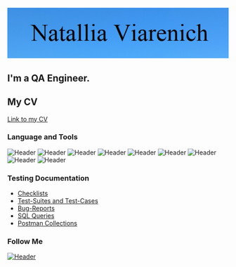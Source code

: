 [![Header](https://github.com/Natallia27/Natallia27/blob/main/assets/1.png)](https://www.linkedin.com/in/natallia-viarenich/)

## I'm a QA Engineer. 
## My CV
[Link to my CV](https://drive.google.com/file/d/1LP_RmND_gmT36EHhp8Rdd1T2BWxarQzr/view?usp=share_link)

### Language and Tools

![Header](https://img.shields.io/badge/Jira-4aa5f8?style=for-the-badge&logo=jira&logoColor=136b1)
![Header](https://img.shields.io/badge/AzureDevops-4aa5f8?style=for-the-badge&logo=azuredevops&logoColor=0074d0)
![Header](https://img.shields.io/badge/Postman-4aa5f8?style=for-the-badge&logo=postman&logoColor=f76935)
![Header](https://img.shields.io/badge/MySQL-4aa5f8?style=for-the-badge&logo=mysql&logoColor=00618a)
![Header](https://img.shields.io/badge/Github-4aa5f8?style=for-the-badge&logo=github&logoColor=8cc4d7)
![Header](https://img.shields.io/badge/DevTools-4aa5f8?style=for-the-badge&logo=googlechrome&logoColor=2674f2)
![Header](https://img.shields.io/badge/AndroidStudio-4aa5f8?style=for-the-badge&logo=androidstudio&logoColor=3ad07d)
![Header](https://img.shields.io/badge/Fiddler-4aa5f8?style=for-the-badge&logo=fiddler&logoColor=8cc4d7)
![Header](https://img.shields.io/badge/CharlesProxy-4aa5f8?style=for-the-badge&logo=charlesproxy&logoColor=8cc4d7)

### Testing Documentation

- [Checklists](https://github.com/Natallia27/checklist)
- [Test-Suites and Test-Cases](https://github.com/Natallia27/test-cases)
- [Bug-Reports](https://github.com/artichokeee/bug-reports)
- [SQL Queries](https://github.com/Natallia27/SQL)
- [Postman Collections](https://github.com/Natallia27/postman)

### Follow Me

[![Header](https://img.shields.io/badge/Linkedin-4aa5f8?style=for-the-badge&logo=linkedin&logoColor=0073b1)](https://www.linkedin.com/in/artsiomrusau/)